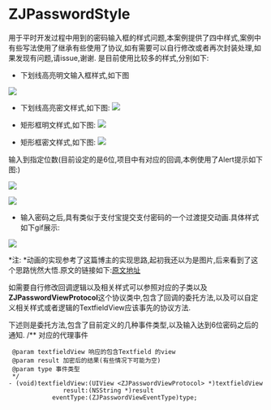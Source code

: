 # ZJPasswordStyle

用于平时开发过程中用到的密码输入框的样式问题,本案例提供了四中样式,案例中有些写法使用了继承有些使用了协议,如有需要可以自行修改或者再次封装处理,如果发现有问题,请issue,谢谢.
是目前使用比较多的样式,分别如下:

* 下划线高亮明文输入框样式,如下图

![](https://github.com/FreshManCode/ImageURL/blob/master/PasswordStyle/%E4%B8%8B%E5%88%92%E7%BA%BF%E9%AB%98%E4%BA%AE%E6%98%8E%E6%96%87.png?raw=true)

* 下划线高亮密文样式,如下图:
![](https://github.com/FreshManCode/ImageURL/blob/master/PasswordStyle/%E4%B8%8B%E5%88%92%E7%BA%BF%E9%AB%98%E4%BA%AE%E5%AF%86%E6%96%87.png?raw=true)

* 矩形框明文样式,如下图:
![](https://github.com/FreshManCode/ImageURL/blob/master/PasswordStyle/%E7%9F%A9%E5%BD%A2%E6%A1%86%E6%98%8E%E6%96%87%E8%BE%93%E5%85%A5%E5%AF%86%E7%A0%81.png?raw=true)

* 矩形框密文样式,如下图:
![](https://github.com/FreshManCode/ImageURL/blob/master/PasswordStyle/%E7%9F%A9%E5%BD%A2%E6%A1%86%E5%AF%86%E6%96%87.png?raw=true)


输入到指定位数(目前设定的是6位,项目中有对应的回调,本例使用了Alert提示如下图:)

![](https://github.com/FreshManCode/ImageURL/blob/master/PasswordStyle/%E7%9F%A9%E5%BD%A2%E6%A1%86%E5%AF%86%E6%96%87%E5%AF%86%E7%A0%81%E9%95%BF%E5%BA%A6%E8%BE%BE%E5%88%B06%E4%BD%8D.png?raw=true)

![](https://github.com/FreshManCode/ImageURL/blob/master/PasswordStyle/%E7%9F%A9%E5%BD%A2%E6%A1%86%E6%98%8E%E6%96%876%E4%BD%8D%E5%AF%86%E7%A0%81.png?raw=true)

* 输入密码之后,具有类似于支付宝提交支付密码的一个过渡提交动画.具体样式如下gif展示:

![](https://github.com/FreshManCode/ZJPasswordStyle/blob/master/%E6%A0%B7%E5%BC%8F%E6%88%AA%E5%9B%BE/PasswordAnimated.gif?raw=true)

*注: *动画的实现参考了这篇博主的实现思路,起初我还以为是图片,后来看到了这个思路恍然大悟.原文的链接如下:[原文地址](https://blog.csdn.net/u013282507/article/details/70208141)

如需要自行修改回调逻辑以及相关样式可以参照对应的子类以及**ZJPasswordViewProtocol**这个协议类中,包含了回调的委托方法,以及可以自定义相关样式或者逻辑的TextfieldView应该事先的协议方法.

下述则是委托方法,包含了目前定义的几种事件类型,以及输入达到6位密码之后的通知.
	/**
	 对应的代理事件
	 
	 @param textfieldView 响应的包含Textfield 的view
	 @param result 加密后的结果(有些情况下可能为空)
	 @param type 事件类型
	 */
	- (void)textfieldView:(UIView <ZJPasswordViewProtocol> *)textfieldView
	               result:(NSString *)result
	            eventType:(ZJPasswordViewEventType)type;
		




